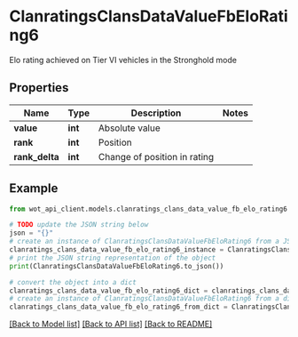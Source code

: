 # ClanratingsClansDataValueFbEloRating6

Elo rating achieved on Tier VI vehicles in the Stronghold mode

## Properties

Name | Type | Description | Notes
------------ | ------------- | ------------- | -------------
**value** | **int** | Absolute value | 
**rank** | **int** | Position | 
**rank_delta** | **int** | Change of position in rating | 

## Example

```python
from wot_api_client.models.clanratings_clans_data_value_fb_elo_rating6 import ClanratingsClansDataValueFbEloRating6

# TODO update the JSON string below
json = "{}"
# create an instance of ClanratingsClansDataValueFbEloRating6 from a JSON string
clanratings_clans_data_value_fb_elo_rating6_instance = ClanratingsClansDataValueFbEloRating6.from_json(json)
# print the JSON string representation of the object
print(ClanratingsClansDataValueFbEloRating6.to_json())

# convert the object into a dict
clanratings_clans_data_value_fb_elo_rating6_dict = clanratings_clans_data_value_fb_elo_rating6_instance.to_dict()
# create an instance of ClanratingsClansDataValueFbEloRating6 from a dict
clanratings_clans_data_value_fb_elo_rating6_from_dict = ClanratingsClansDataValueFbEloRating6.from_dict(clanratings_clans_data_value_fb_elo_rating6_dict)
```
[[Back to Model list]](../README.md#documentation-for-models) [[Back to API list]](../README.md#documentation-for-api-endpoints) [[Back to README]](../README.md)


